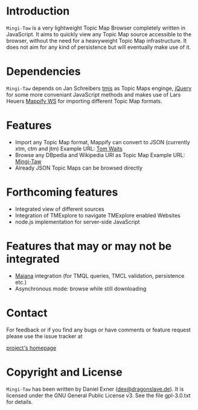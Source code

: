 # Introduction

`Mingi-Taw` is a very lightweight Topic Map Browser completely written in JavaScript.
It aims to quickly view any Topic Map source accessible to the browser, without the need for a heavyweight Topic Map infrastructure. It does not aim for any kind of persistence but will eventually make use of it.

# Dependencies
`Mingi-Taw` depends on Jan Schreibers [tmjs](http://github.com/jansc/tmjs) as Topic Maps enginge, [jQuery]([http://github.com/jquery/jquery) for some more conveniant JavaScript methods and makes use of Lars Heuers [Mappify WS](http://ws.mappify.org) for importing different Topic Map formats.

# Features
* Import any Topic Map format, Mappify can convert to JSON
  (currently xtm, ctm and jtm)
  Example URL: [Tom Waits](http://mappify.googlecode.com/svn/sandbox/tm2tm/waits.ltm)
* Browse any DBpedia and Wikipedia URI as Topic Map
  Example URL: [Mingi-Taw](http://en.wikipedia.org/wiki/Mount_Elbrus)
* Already JSON Topic Maps can be browsed directly

# Forthcoming features
* Integrated view of different sources
* Integration of TMExplore to navigate TMExplore enabled Websites
* node.js implementation for server-side JavaScript

# Features that may or may not be integrated
* [Maiana](http://maiana.topicmapslab.de) integration
  (for TMQL queries, TMCL validation, persistence etc.)
* Asynchronous mode: browse while still downloading

# Contact

For feedback or if you find any bugs or have comments or feature request
please use the issue tracker at

[project's homepage](http://github.com/DeX77/Mingi-Taw)


# Copyright and License

`Mingi-Taw` has been written by Daniel Exner (dex@dragonslave.de).
It is licensed under the GNU General Public License v3. See the file gpl-3.0.txt for details.